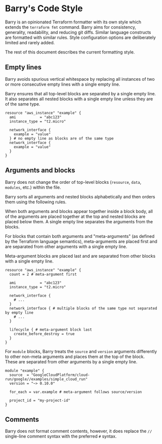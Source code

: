 # Barry's Code Style

Barry is an opinionated Terraform formatter with its own style which extends the
`terraform fmt` command. Barry aims for consistency, generality, readability,
and reducing git diffs. Similar language constructs are formatted with similar
rules. Style configuration options are deliberately limited and rarely added.

The rest of this document describes the current formatting style.

## Empty lines

Barry avoids spurious vertical whitespace by replacing all instances of two or
more consecutive empty lines with a single empty line.

Barry ensures that all top-level blocks are separated by a single empty line. It
also separates all nested blocks with a single empty line unless they are of the
same type.

```hcl
resource "aws_instance" "example" {
  ami           = "abc123"
  instance_type = "t2.micro"

  network_interface {
    example = "value"
  } # no empty line as blocks are of the same type
  network_interface {
    example = "value"
  }
}
```

## Arguments and blocks

Barry does not change the order of top-level blocks (`resource`, `data`,
`modules`, etc.) within the file.

Barry sorts all arguments and nested blocks alphabetically and then orders them
using the following rules.

When both arguments and blocks appear together inside a block body, all of the
arguments are placed together at the top and nested blocks are placed below
them. A single empty line separates the arguments from the blocks.

For blocks that contain both arguments and "meta-arguments" (as defined by the
Terraform language semantics), meta-arguments are placed first and are separated
from other arguments with a single empty line.

Meta-argument blocks are placed last and are separated from other blocks with a
single empty line.

```hcl
resource "aws_instance" "example" {
  count = 2 # meta-argument first

  ami           = "abc123"
  instance_type = "t2.micro"

  network_interface {
    # ...
  }
  network_interface { # multiple blocks of the same type not separated by empty line
    # ...
  }

  lifecycle { # meta-argument block last
    create_before_destroy = true
  }
}
```

For `module` blocks, Barry treats the `source` and `version` arguments
differently to other non-meta arguments and places them at the top of the block.
These are separated from other arguments by a single empty line.

```hcl
module "example" {
  source  = "GoogleCloudPlatform/cloud-run/google//examples/simple_cloud_run"
  version = "~> 0.10.0"

  for_each = var.example # meta-argument follows source/version
  
  project_id = "my-project-id"
}
```

## Comments

Barry does not format comment contents, however, it does replace the `//`
single-line comment syntax with the preferred `#` syntax.
